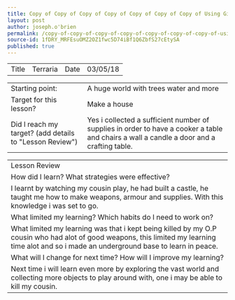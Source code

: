 ```yaml
---
title: Copy of Copy of Copy of Copy of Copy of Copy of Copy of Using Github Template
layout: post
author: joseph.o'brien
permalink: /copy-of-copy-of-copy-of-copy-of-copy-of-copy-of-copy-of-using-github-template/
source-id: 1fDRY_MRFEsuOMZ2OZ1fwc5D74iBf1Q6ZbfS27cEtySA
published: true
---
```

<table>
  <tr>
    <td>Title</td>
    <td>Terraria</td>
    <td>Date</td>
    <td>03/05/18</td>
  </tr>
</table>


<table>
  <tr>
    <td>Starting point:</td>
    <td>A huge world with trees water and more</td>
  </tr>
  <tr>
    <td>Target for this lesson?</td>
    <td>Make a house</td>
  </tr>
  <tr>
    <td>Did I reach my target? 
(add details to "Lesson Review")</td>
    <td>Yes i collected a sufficient number of supplies in order to have a cooker a table and chairs a wall a candle a door and a crafting table. </td>
  </tr>
</table>


<table>
  <tr>
    <td>Lesson Review</td>
  </tr>
  <tr>
    <td>How did I learn? What strategies were effective? </td>
  </tr>
  <tr>
    <td>I learnt by watching my cousin play, he had built a castle, he taught me how to make weapons, armour and supplies. With this knowledge i was set to go.</td>
  </tr>
  <tr>
    <td>What limited my learning? Which habits do I need to work on? </td>
  </tr>
  <tr>
    <td>What limited my learning was that i kept being killed by my O.P cousin who had alot of good weapons, this limited my learning time alot and so i made an underground base to learn in peace. </td>
  </tr>
  <tr>
    <td>What will I change for next time? How will I improve my learning?</td>
  </tr>
  <tr>
    <td>Next time i will learn even more by exploring the vast world and collecting more objects to play around with, one i may be able to kill my cousin. </td>
  </tr>
</table>


